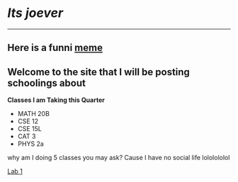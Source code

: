 
# *Its joever*
---
  Here is a funni [meme](https://www.google.com/url?sa=i&url=https%3A%2F%2Froblox.fandom.com%2Fwiki%2FCatalog%3ALOLHOO&psig=AOvVaw3VPQt-KYgQCjRI8IH25hkQ&ust=1680823692855000&source=images&cd=vfe&ved=0CA8QjRxqFwoTCKiX9aryk_4CFQAAAAAdAAAAABAD)
---

## Welcome to the site that I will be posting schoolings about

**Classes I am Taking this Quarter**
* MATH 20B
* CSE 12 
* CSE 15L
* CAT 3 
* PHYS 2a

why am I doing 5 classes you may ask? Cause I have no social life lololololol

[Lab 1](https://e-mirandar.github.io/cse15l-lab-reports/lab1.html)

